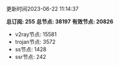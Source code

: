 更新时间2023-06-22 11:14:37

**总订阅: 255**
**总节点: 38197**
**有效节点: 20826**
- v2ray节点: 15581
- trojan节点: 3572
- ss节点: 1428
- ssr节点: 242
